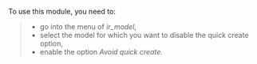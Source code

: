 To use this module, you need to:

> - go into the menu of *ir_model*,
> - select the model for which you want to disable the quick create
>   option,
> - enable the option *Avoid quick create*.
